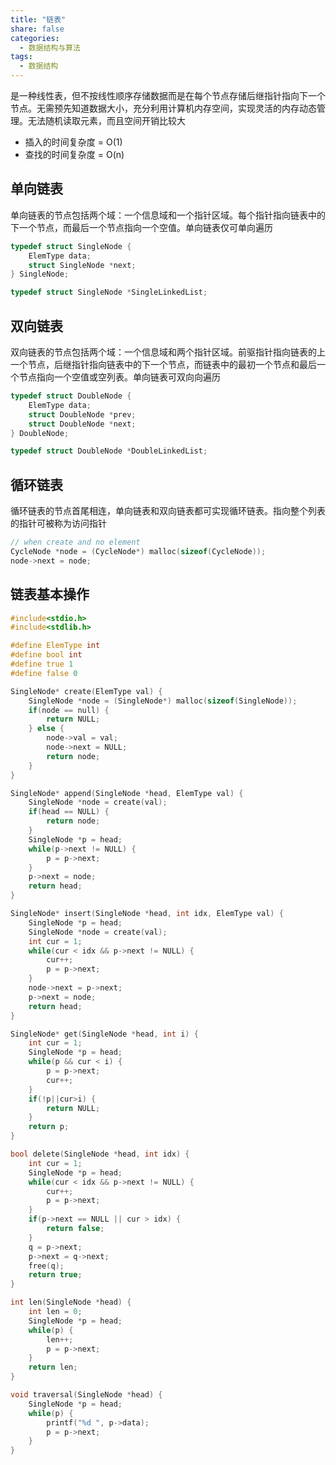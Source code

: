 ```yaml
---
title: "链表"
share: false
categories:
  - 数据结构与算法
tags:
  - 数据结构
---
```


是一种线性表，但不按线性顺序存储数据而是在每个节点存储后继指针指向下一个节点。无需预先知道数据大小，充分利用计算机内存空间，实现灵活的内存动态管理。无法随机读取元素，而且空间开销比较大
* 插入的时间复杂度 = O(1)
* 查找的时间复杂度 = O(n)

## 单向链表
单向链表的节点包括两个域：一个信息域和一个指针区域。每个指针指向链表中的下一个节点，而最后一个节点指向一个空值。单向链表仅可单向遍历

```c
typedef struct SingleNode {
    ElemType data;
    struct SingleNode *next;
} SingleNode;

typedef struct SingleNode *SingleLinkedList;
```

## 双向链表
双向链表的节点包括两个域：一个信息域和两个指针区域。前驱指针指向链表的上一个节点，后继指针指向链表中的下一个节点，而链表中的最初一个节点和最后一个节点指向一个空值或空列表。单向链表可双向向遍历

```c
typedef struct DoubleNode {
    ElemType data;
    struct DoubleNode *prev;
    struct DoubleNode *next;
} DoubleNode;

typedef struct DoubleNode *DoubleLinkedList;
```

## 循环链表
循环链表的节点首尾相连，单向链表和双向链表都可实现循环链表。指向整个列表的指针可被称为访问指针

```c
// when create and no element
CycleNode *node = (CycleNode*) malloc(sizeof(CycleNode));
node->next = node;
```

## 链表基本操作
```c
#include<stdio.h>
#include<stdlib.h>

#define ElemType int
#define bool int
#define true 1
#define false 0

SingleNode* create(ElemType val) {
    SingleNode *node = (SingleNode*) malloc(sizeof(SingleNode));
    if(node == null) {
        return NULL;
    } else {
        node->val = val;
        node->next = NULL;
        return node;
    }
}

SingleNode* append(SingleNode *head, ElemType val) {
    SingleNode *node = create(val);
    if(head == NULL) {
        return node;
    }
    SingleNode *p = head;
    while(p->next != NULL) {
        p = p->next;
    }
    p->next = node;
    return head;
}

SingleNode* insert(SingleNode *head, int idx, ElemType val) {
    SingleNode *p = head;
    SingleNode *node = create(val);
    int cur = 1;
    while(cur < idx && p->next != NULL) {
        cur++;
        p = p->next;
    }
    node->next = p->next;
    p->next = node;
    return head;
}

SingleNode* get(SingleNode *head, int i) {
    int cur = 1;
    SingleNode *p = head;
    while(p && cur < i) {
        p = p->next;
        cur++;
    }
    if(!p||cur>i) {
        return NULL;
    }
    return p;
}

bool delete(SingleNode *head, int idx) {
    int cur = 1;
    SingleNode *p = head;
    while(cur < idx && p->next != NULL) {
        cur++;
        p = p->next;
    }
    if(p->next == NULL || cur > idx) {
        return false;
    }
    q = p->next;
    p->next = q->next;
    free(q);
    return true;
}

int len(SingleNode *head) {
    int len = 0;
    SingleNode *p = head;
    while(p) {
        len++;
        p = p->next;
    }
    return len;
}

void traversal(SingleNode *head) {
    SingleNode *p = head;
    while(p) {
        printf("%d ", p->data);
        p = p->next;
    }
}
```